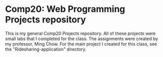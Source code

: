 # Comp20: Web Programming Projects repository

This is my general Comp20 Projects repository. All of these projects were small labs that I completed for the class.
The assignments were created by my professor, Ming Chow. 
For the main project I created for this class, see the "Ridesharing-application" directory.

